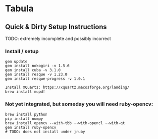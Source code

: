 # Tabula

## Quick & Dirty Setup Instructions

TODO: extremely incomplete and possibly incorrect

### Install / setup

    gem update
    gem install nokogiri -v 1.5.6
    gem install cuba -v 3.1.0
    gem install resque -v 1.23.0
    gem install resque-progress -v 1.0.1

    Install XQuartz: https://xquartz.macosforge.org/landing/
    brew install mupdf

### Not yet integrated, but someday you will need ruby-opencv:

    brew install python
    pip install numpy
    brew install opencv --with-tbb --with-opencl --with-qt
    gem install ruby-opencv
    # TODO: does not install under jruby
